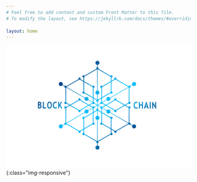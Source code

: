 ```yaml
---
# Feel free to add content and custom Front Matter to this file.
# To modify the layout, see https://jekyllrb.com/docs/themes/#overriding-theme-defaults

layout: home
---
```


![image-title-here](assets/img/1920px-Blockchain-alpha.png){:class="img-responsive"}

[comment]: <> (<iframe width="225" height="570" src="http://meetu.ps/3hS5xm" frameborder="0"></iframe>)
